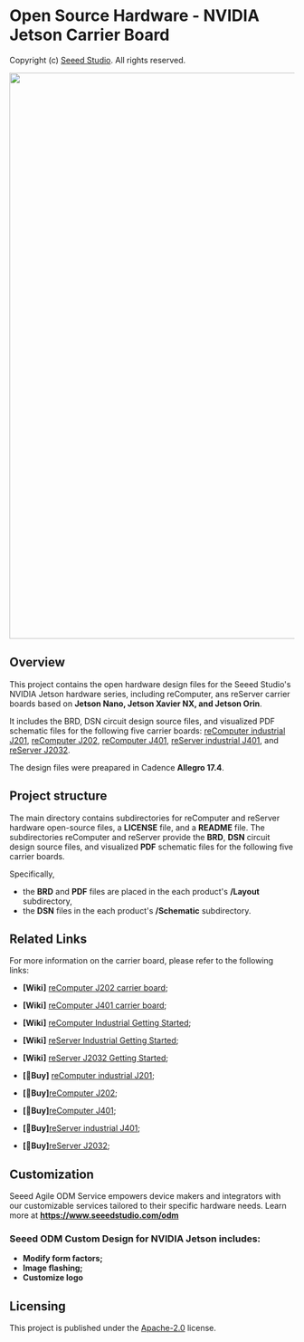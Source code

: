 # Open Source Hardware - NVIDIA Jetson Carrier Board
Copyright (c) [Seeed Studio](https://www.seeedstudio.com/). All rights reserved.

<div align="center">
    <img src="https://files.seeedstudio.com/OSHW_Jetson/Jetson_Platform.png" style="width:1000px;" />
</div>

## Overview

This project contains the open hardware design files for the Seeed Studio's NVIDIA Jetson hardware series, including reComputer, ans reServer carrier boards based on **Jetson Nano, Jetson Xavier NX, and Jetson Orin**. 

It includes the BRD, DSN circuit design source files, and visualized PDF schematic files for the following five carrier boards: [reComputer industrial J201](https://github.com/Seeed-Studio/OSHW-Jetson-Series/tree/main/reComputer%20Jetson%20baseboard/reComputer%20Industrial%20J201), [reComputer J202](https://github.com/Seeed-Studio/OSHW-Jetson-Series/tree/main/reComputer%20Jetson%20baseboard/reComputer%20J202), [reComputer J401](https://github.com/Seeed-Studio/OSHW-Jetson-Series/tree/main/reComputer%20Jetson%20baseboard/reComputer%20J401), [reServer industrial J401](https://github.com/Seeed-Studio/OSHW-Jetson-Series/tree/main/reServer%20Jetson%20baseboard/reServer%20Industrial%20J401), and [reServer J2032](https://github.com/Seeed-Studio/OSHW-Jetson-Series/tree/main/reServer%20Jetson%20baseboard/reServer%20J2032).


The design files were preapared in Cadence **Allegro 17.4**.

## Project structure 
The main directory contains subdirectories for reComputer and reServer hardware open-source files, a **LICENSE** file, and a **README** file. The subdirectories reComputer and reServer provide the **BRD**, **DSN** circuit design source files, and visualized **PDF** schematic files for the following five carrier boards. 

Specifically, 
- the **BRD** and **PDF** files are placed in the each product's **/Layout** subdirectory, 
- the **DSN** files in the each product's **/Schematic** subdirectory.

## Related Links
For more information on the carrier board, please refer to the following links:
- **[Wiki]** [reComputer J202 carrier board](https://wiki.seeedstudio.com/reComputer_J2021_J202_Flash_Jetpack/);
- **[Wiki]** [reComputer J401 carrier board](https://wiki.seeedstudio.com/J401_carrierboard_Hardware_Interfaces_Usage/);
- **[Wiki]** [reComputer Industrial Getting Started](https://wiki.seeedstudio.com/reComputer_Industrial_Getting_Started/);
- **[Wiki]** [reServer Industrial Getting Started](https://wiki.seeedstudio.com/reServer_Industrial_Getting_Started/);
- **[Wiki]** [reServer J2032 Getting Started](https://wiki.seeedstudio.com/reServer_J2032_Getting_Started/);

- **[🛒Buy]** [reComputer industrial J201](https://www.seeedstudio.com/reComputer-Industrial-J2012-p-5685.html);
- **[🛒Buy]**[reComputer J202](https://www.seeedstudio.com/reComputer-J202-Carrier-Board-for-Jetson-Xavier-NX-p-5397.html);
- **[🛒Buy]**[reComputer J401](https://www.seeedstudio.com/reComputer-J401-Carrier-Board-for-Jetson-Orin-NX-Orin-Nano-p-5636.html);
- **[🛒Buy]**[reServer industrial J401](https://www.seeedstudio.com/reServer-industrial-J4012-p-5747.html);
- **[🛒Buy]**[reServer J2032](https://www.seeedstudio.com/reServer-Jetson-20-1-H2-p-5337.html);



## Customization 
Seeed Agile ODM Service empowers device makers and integrators with our customizable services tailored to their specific hardware needs. Learn more at **https://www.seeedstudio.com/odm**

### Seeed ODM Custom Design for NVIDIA Jetson includes:
- **Modify form factors;**
- **Image flashing;**
- **Customize logo**

## Licensing
This project is published under the [Apache-2.0](./LICENSE) license.